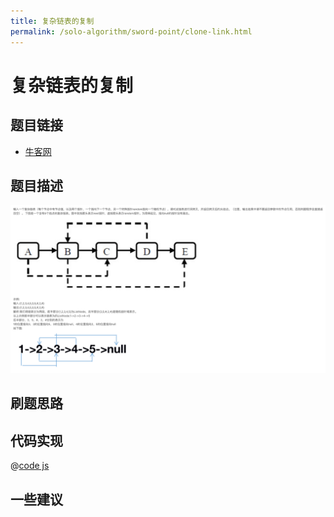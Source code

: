 ```yaml
---
title: 复杂链表的复制
permalink: /solo-algorithm/sword-point/clone-link.html
---
```

# 复杂链表的复制

## 题目链接

- [牛客网](https://www.nowcoder.com/share/jump/8484115461699847247819)

## 题目描述

![](../images/cloneLinkList.png)

## 刷题思路

## 代码实现

@[code js](@algorithm/sword-point/链表/clone.js)

## 一些建议
